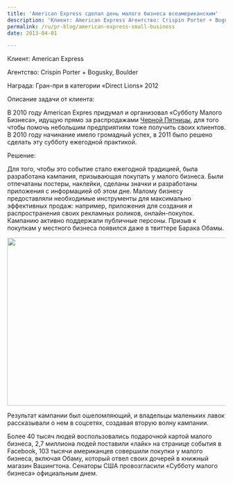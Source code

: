 ```yaml
---
title: 'American Express сделал день малого бизнеса всеамериканским'
description: 'Клиент: American Express Агентство: Crispin Porter + Bogusky, Boulder Награда: Гран-при в категории «Direct Lions» 2012 Описание задачи от клиента:'
permalink: /ru/pr-blog/american-express-small-business
date: 2013-04-01

---
```


Клиент: American Express

Агентство: Crispin Porter + Bogusky, Boulder

Награда: Гран-при в категории «Direct Lions» 2012

Описание задачи от клиента:

В 2010 году American Expres придумал и организовал «Субботу Малого Бизнеса», идущую прямо за распродажами <a href="http://ru.wikipedia.org/wiki/Чёрная_пятница_(распродажи)">Черной Пятницы</a>, для того чтобы помочь небольшим предприятиям тоже получить своих клиентов. В 2010 году начинание имело громадный успех, в 2011 было решено сделать эту субботу ежегодной практикой.

Решение:

Для того, чтобы это событие стало ежегодной традицией, была разработана кампания, призывающая покупать у малого бизнеса. Были отпечатаны постеры, наклейки, сделаны значки и разработаны приложения с информацией об этом дне. Малому бизнесу предоставляли необходимые инструменты для максимально эффективных продаж: например, приложения для создания и распространения своих рекламных роликов, онлайн-покупок. Кампанию активно поддержали публичные персоны. Призыв к покупкам у местного бизнеса появился даже в твиттере Барака Обамы.

<img src="{{ site.assets }}/upload/small-business-saturday-2010-pop_11519.jpg" alt="" class="post__img" width="580" height="387">

Результат кампании был ошеломляющий, и владельцы маленьких лавок рассказывали о нем в соцсетях, создавая вторую волну кампании.

Более 40 тысяч людей воспользовались подарочной картой малого бизнеса, 2,7 миллиона людей поставили «лайк» на странице события в Facebook, 103 тысячи американцев совершили покупки у малого бизнеса, включая Обаму, который отвел своих дочерей в книжный магазин Вашингтона. Сенаторы США провозгласили «Субботу малого бизнеса» официальным днем.

